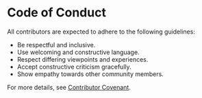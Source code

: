 # Code of Conduct

All contributors are expected to adhere to the following guidelines:

- Be respectful and inclusive.
- Use welcoming and constructive language.
- Respect differing viewpoints and experiences.
- Accept constructive criticism gracefully.
- Show empathy towards other community members.

For more details, see [Contributor Covenant](https://www.contributor-covenant.org/).
